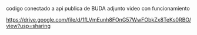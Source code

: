 codigo conectado a api publica de BUDA adjunto video con funcionamiento

https://drive.google.com/file/d/1fLVmEunh8FOnG57WwFObkZx8TeKs0RBO/view?usp=sharing
